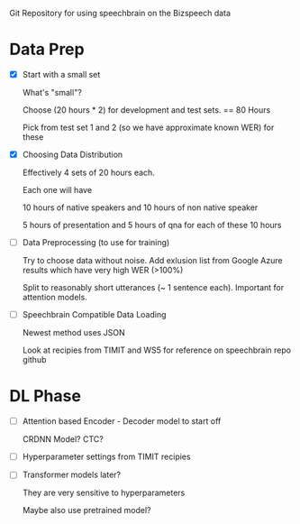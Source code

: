 Git Repository for using speechbrain on the Bizspeech data

# Data Prep

- [X]  Start with a small set

    What's "small"?

    Choose (20 hours * 2) for development and test sets.  == 80 Hours

    Pick from test set 1 and 2 (so we have approximate known WER) for these

- [X]  Choosing Data Distribution

    Effectively 4 sets of 20 hours each.

    Each one will have

    10 hours of native speakers and 10 hours of non native speaker

    5 hours of presentation and 5 hours of qna for each of these 10 hours

- [ ]  Data Preprocessing (to use for training)

    Try to choose data without noise. Add exlusion list from Google Azure results which have very high WER (>100%)

    Split to reasonably short utterances (~ 1 sentence each). Important for attention models.

- [ ]  Speechbrain Compatible Data Loading

    Newest method uses JSON

    Look at recipies from TIMIT and WS5 for reference on speechbrain repo github

# DL Phase

- [ ]  Attention based Encoder - Decoder model to start off

    CRDNN Model? CTC?

- [ ]  Hyperparameter settings from TIMIT recipies
- [ ]  Transformer models later?

    They are very sensitive to hyperparameters

    Maybe also use pretrained model?
